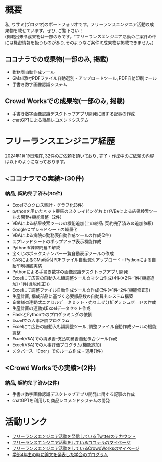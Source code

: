 # 概要
私, ウサミ(ブロジマ)のポートフォリオです。フリーランスエンジニア活動の成果物を載せています。ぜひ, ご覧下さい！
<br>(掲載出来る成果物は一部のみです。*フリーランスエンジニア活動のご案件の中には機密情報を扱うものがあり,そのようなご案件の成果物は掲載できません。)

## ココナラでの成果物(一部のみ, 掲載)
+ 勤務表自動作成ツール
+ GMail添付PDFファイル自動選別・アップロードツール, PDF自動印刷ツール
+ 手書き数字画像認識システム

## Crowd Worksでの成果物(一部のみ, 掲載)
+ 手書き数字画像認識デスクトップアプリ開発に関する記事の作成
+ chatGPTによる商品レコメンドシステム

# フリーランスエンジニア経歴
2024年1月19日現在, 32件のご依頼を頂いており, 完了・作成中のご依頼の内容は以下のようになっております。

## <ココナラでの実績>(30件)
### 納品, 契約完了済み(30件)
+ Excelでのクロス集計・グラフ化(3件)
+ pythonを用いたネット競馬のスクレイピングおよびVBAによる結果検索ツールの開発+機能調整（2件）
+ VBAによる結果検索ツールの機能追加(上の納品, 契約完了済みの追加依頼)
+ Googleスプレッドシートの軽量化
+ VBAによる病院の勤務表自動作成ツールの作成(2件)
+ スプレッドシートのポップアップ表示機能作成
+ Pythonの練習問題の解説
+ 宝くじのボックスナンバー一覧自動表示ツールの作成
+ GASによるGMail添付PDFファイル自動選別アップロード・Pythonによる自動印刷機能実装
+ Pythonによる手書き数字の画像認識デスクトップアプリ開発
+ Excelにて広告の自動入札額調整ツールのマクロ作成(4件(=2件+1件[機能追加]+1件[機能修正]))
+ Excelにて調整ファイル自動作成ツールの作成(3件(=1件+2件[機能修正]))
+ 生産計画, 構成部品に基づく必要部品数の自動算出システム構築
+ 企業様の連動式エクセルデータセット・売り上げ分析ダッシュボードの作成
+ 生産計画の連動式Excelデータセット作成
+ FlaskとPythonでのプログラミングの依頼
+ Excelでの人事評価プログラム
+ Excelにて広告の自動入札額調整ツール, 調整ファイル自動作成ツールの機能調整
+ Excel(VBA)での請求書-支払明細書自動照合ツール作成
+ Excel(VBA)での人事評価プログラム(機能追加)
+ メタバース「Door」でのルーム作成・運用(1件)

## <Crowd Worksでの実績>(2件)
### 納品, 契約完了済み(2件)
+ 手書き数字画像認識デスクトップアプリ開発に関する記事の作成
+ chatGPTを利用した商品レコメンドシステムの開発

# 活動リンク
+ [フリーランスエンジニア活動を発信しているTwitterのアカウント](https://twitter.com/fish_burozimapy)
+ [フリーランスエンジニア活動をしているココナラのマイページ](https://coconala.com/users/3423350)
+ [フリーランスエンジニア活動をしているCrowdWorksのマイページ](https://crowdworks.jp/public/employees/5066395)
+ [学部4年生の時に論文を発表した学会のプログラム](https://workshop.iee.or.jp/sbtk/cgi-bin/sbtk-showprogram.cgi?workshopid=SBW000085B5)

